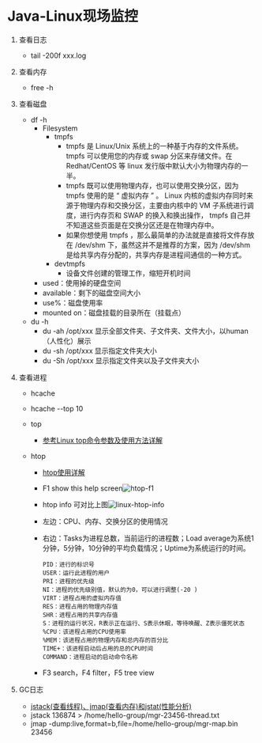 # Java-Linux现场监控

1. 查看日志

   - tail -200f xxx.log

2. 查看内存

   - free -h

3. 查看磁盘

   - df -h
     - Filesystem
       - tmpfs
         - tmpfs 是 Linux/Unix 系统上的一种基于内存的文件系统。 tmpfs 可以使用您的内存或 swap 分区来存储文件。在 Redhat/CentOS 等 linux 发行版中默认大小为物理内存的一半。
         - tmpfs 既可以使用物理内存，也可以使用交换分区，因为 tmpfs 使用的是 “ 虚拟内存 ” 。 Linux 内核的虚拟内存同时来源于物理内存和交换分区，主要由内核中的 VM 子系统进行调度，进行内存页和 SWAP 的换入和换出操作， tmpfs 自己并不知道这些页面是在交换分区还是在物理内存中。
         -  如果你想使用 tmpfs ，那么最简单的办法就是直接将文件存放在 /dev/shm 下，虽然这并不是推荐的方案，因为 /dev/shm 是给共享内存分配的，共享内存是进程间通信的一种方式。
       - devtmpfs
         -  设备文件创建的管理工作，缩短开机时间
     - used：使用掉的硬盘空间
     - available：剩下的磁盘空间大小
     - use%：磁盘使用率
     - mounted on：磁盘挂载的目录所在（挂载点）
   - du -h
     - du -ah /opt/xxx 显示全部文件夹、子文件夹、文件大小，以human（人性化）展示
     - du -sh /opt/xxx 显示指定文件夹大小
     - du -Sh /opt/xxx 显示指定文件夹以及子文件夹大小

4. 查看进程

   - hcache
     
   - hcache --top 10
     
   - top

     - [参考Linux top命令参数及使用方法详解]( http://linuxeye.com/command/top.html )

   - htop

     - [htop使用详解](https://www.cnblogs.com/yqsun/p/5396363.html)

     - F1 show this help screen![htop-f1]( https://gitee.com/AmosWang/resource/raw/master/image/linux-htop-f1.png )

     - htop info 可对比上图![linux-htop-info]( https://gitee.com/AmosWang/resource/raw/master/image/linux-htop-info.png )

     - 左边：CPU、内存、交换分区的使用情况

     - 右边：Tasks为进程总数，当前运行的进程数；Load average为系统1分钟，5分钟，10分钟的平均负载情况；Uptime为系统运行的时间。 

       ```
       PID：进行的标识号
       USER：运行此进程的用户
       PRI：进程的优先级
       NI：进程的优先级别值，默认的为0，可以进行调整(-20 )
       VIRT：进程占用的虚拟内存值
       RES：进程占用的物理内存值
       SHR：进程占用的共享内存值
       S：进程的运行状况，R表示正在运行、S表示休眠，等待唤醒、Z表示僵死状态
       %CPU：该进程占用的CPU使用率
       %MEM：该进程占用的物理内存和总内存的百分比
       TIME+：该进程启动后占用的总的CPU时间
       COMMAND：进程启动的启动命令名称
       ```

     - F3 search，F4 filter，F5 tree view

5. GC日志

   - [jstack(查看线程)、jmap(查看内存)和jstat(性能分析)](https://www.cnblogs.com/panxuejun/p/6052315.html)
   - jstack 136874 > /home/hello-group/mgr-23456-thread.txt
   - jmap -dump:live,format=b,file=/home/hello-group/mgr-map.bin 23456

